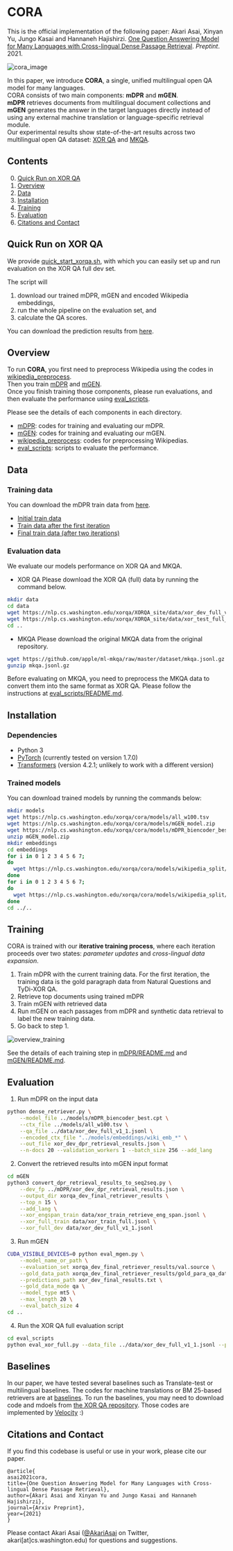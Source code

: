 # CORA
This is the official implementation of the following paper:
Akari Asai, Xinyan Yu, Jungo Kasai and Hannaneh Hajishirzi. [One Question Answering Model for Many Languages with Cross-lingual Dense Passage Retrieval](https://arxiv.org/abs/2107.11976). *Preptint*. 2021. 

![cora_image](fig/overview_v4.png)

In this paper, we introduce **CORA**, a single, unified multilingual open QA model for many languages.      
CORA consists of two main components: **mDPR** and **mGEN**.     
**mDPR** retrieves documents from multilingual document collections and **mGEN** generates the answer in the target languages directly instead of using any external machine translation or language-specific retrieval module.      
Our experimental results show state-of-the-art results across two multilingual open QA dataset: [XOR QA](https://nlp.cs.washington.edu/xorqa/) and [MKQA](https://github.com/apple/ml-mkqa). 

##  Contents
0. [Quick Run on XOR QA](#quick-run-on-xor-qa)
1. [Overview](#overview)
2. [Data](#data)
3. [Installation](#installation)
4. [Training](#training)
5. [Evaluation](#evaluation)
6. [Citations and Contact](#citations-and-contact)

## Quick Run on XOR QA
We provide [quick_start_xorqa.sh](quick_start_xorqa.sh), with which you can easily set up and run evaluation on the XOR QA full dev set.

The script will
1. download our trained mDPR, mGEN and encoded Wikipedia embeddings,
2. run the whole pipeline on the evaluation set, and 
3. calculate the QA scores. 

You can download the prediction results from [here](https://drive.google.com/file/d/1lokVB9ngbOeD26PFBL_4O3h1E4B0saN-/view?usp=sharing).

## Overview
To run **CORA**, you first need to preprocess Wikipedia using the codes in [wikipedia_preprocess](wikipedia_preprocess).      
Then you train [mDPR](mDPR) and [mGEN](mGEN).      
Once you finish training those components, please run evaluations, and then evaluate the performance using [eval_scripts](eval_scripts).

Please see the details of each components in each directory. 

- [mDPR](mDPR): codes for training and evaluating our mDPR.
- [mGEN](mGEN): codes for training and evaluating our mGEN.
- [wikipedia_preprocess](wikipedia_preprocess): codes for preprocessing Wikipedias.
- [eval_scripts](eval_scripts): scripts to evaluate the performance. 


## Data
### Training data
You can download the mDPR train data from [here](https://drive.google.com/drive/folders/17xXq9hnUdpnE6XDHDdr6Wdv0tvOGtS4i?usp=sharing).
- [Initial train data](https://drive.google.com/file/d/1kyitGIjkrAgjTmMaC23pp6C_VIWn0v8M/view?usp=sharing)
- [Train data after the first iteration](https://drive.google.com/file/d/11Za61llqxstKhESrSQww-1WqBDNz_OqU/view?usp=sharing)
- [Final train data (after two iterations)](https://drive.google.com/file/d/1YyG1VjuPN2fh7J_tHEzR1-XDTyEC9cZY/view?usp=sharing)

### Evaluation data
We evaluate our models performance on XOR QA and MKQA. 

- XOR QA 
Please download the XOR QA (full) data by running the command below.

```sh
mkdir data
cd data
wget https://nlp.cs.washington.edu/xorqa/XORQA_site/data/xor_dev_full_v1_1.jsonl
wget https://nlp.cs.washington.edu/xorqa/XORQA_site/data/xor_test_full_q_only_v1_1.jsonl
cd ..
```

- MKQA
Please download the original MKQA data from the original repository.

```sh
wget https://github.com/apple/ml-mkqa/raw/master/dataset/mkqa.jsonl.gz
gunzip mkqa.jsonl.gz
```
Before evaluating on MKQA, you need to preprocess the MKQA data to convert them into the same format as XOR QA. Please follow the instructions at [eval_scripts/README.md](eval_scripts/README.md).


## Installation

### Dependencies 
- Python 3
- [PyTorch](https://pytorch.org/) (currently tested on version 1.7.0)
- [Transformers](https://github.com/huggingface/transformers) (version 4.2.1; unlikely to work with a different version)

### Trained models
You can download trained models by running the commands below:
```sh
mkdir models
wget https://nlp.cs.washington.edu/xorqa/cora/models/all_w100.tsv
wget https://nlp.cs.washington.edu/xorqa/cora/models/mGEN_model.zip
wget https://nlp.cs.washington.edu/xorqa/cora/models/mDPR_biencoder_best.cpt
unzip mGEN_model.zip
mkdir embeddings
cd embeddings
for i in 0 1 2 3 4 5 6 7;
do 
  wget https://nlp.cs.washington.edu/xorqa/cora/models/wikipedia_split/wiki_emb_en_$i 
done
for i in 0 1 2 3 4 5 6 7;
do 
  wget https://nlp.cs.washington.edu/xorqa/cora/models/wikipedia_split/wiki_emb_others_$i  
done
cd ../..
```

## Training
CORA is trained with our **iterative training process**, where each iteration proceeds over two states: *parameter updates* and *cross-lingual data expansion*.  

1. Train mDPR with the current training data. For the first iteration, the training data is the gold paragraph data from Natural Questions and TyDi-XOR QA.  
2. Retrieve top documents using trained mDPR 
3. Train mGEN with retrieved data
4. Run mGEN on each passages from mDPR and synthetic data retrieval to label the new training data. 
5. Go back to step 1. 

![overview_training](fig/overview_training.jpg)

See the details of each training step in [mDPR/README.md](mdpr/README.md) and [mGEN/README.md](mGEN/README.md).

## Evaluation

1. Run mDPR on the input data

```sh
python dense_retriever.py \
    --model_file ../models/mDPR_biencoder_best.cpt \
    --ctx_file ../models/all_w100.tsv \
    --qa_file ../data/xor_dev_full_v1_1.jsonl \
    --encoded_ctx_file "../models/embeddings/wiki_emb_*" \
    --out_file xor_dev_dpr_retrieval_results.json \
    --n-docs 20 --validation_workers 1 --batch_size 256 --add_lang
```

2. Convert the retrieved results into mGEN input format

```sh
cd mGEN
python3 convert_dpr_retrieval_results_to_seq2seq.py \
    --dev_fp ../mDPR/xor_dev_dpr_retrieval_results.json \
    --output_dir xorqa_dev_final_retriever_results \
    --top_n 15 \
    --add_lang \
    --xor_engspan_train data/xor_train_retrieve_eng_span.jsonl \
    --xor_full_train data/xor_train_full.jsonl \
    --xor_full_dev data/xor_dev_full_v1_1.jsonl
```

3. Run mGEN
```sh
CUDA_VISIBLE_DEVICES=0 python eval_mgen.py \
    --model_name_or_path \
    --evaluation_set xorqa_dev_final_retriever_results/val.source \
    --gold_data_path xorqa_dev_final_retriever_results/gold_para_qa_data_dev.tsv \
    --predictions_path xor_dev_final_results.txt \
    --gold_data_mode qa \
    --model_type mt5 \
    --max_length 20 \
    --eval_batch_size 4
cd ..
```

4. Run the XOR QA full evaluation script
```sh
cd eval_scripts
python eval_xor_full.py --data_file ../data/xor_dev_full_v1_1.jsonl --pred_file ../mGEN/xor_dev_final_results.txt --txt_file
```

## Baselines
In our paper, we have tested several baselines such as Translate-test or multilingual baselines. The codes for machine translations or BM 25-based retrievers are at [baselines](baselines). To run the baselines, you may need to download code and mdoels from [the XOR QA repository](https://github.com/AkariAsai/XORQA). Those codes are implemented by [Velocity](https://github.com/velocityCavalry) :)


## Citations and Contact

If you find this codebase is useful or use in your work, please cite our paper.
```
@article{
asai2021cora,
title={One Question Answering Model for Many Languages with Cross-lingual Dense Passage Retrieval},
author={Akari Asai and Xinyan Yu and Jungo Kasai and Hannaneh Hajishirzi},
journal={Arxiv Preprint},
year={2021}
}
```
Please contact Akari Asai ([@AkariAsai](https://twitter.com/AkariAsai) on Twitter, akari[at]cs.washington.edu) for questions and suggestions.
